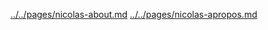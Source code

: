 [../../pages/nicolas-about.md](../../pages/nicolas-about.md)
[../../pages/nicolas-apropos.md](../../pages/nicolas-apropos.md)
